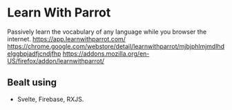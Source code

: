 

# Learn With Parrot

Passively learn the vocabulary of any language while you browser the internet.
https://app.learnwithparrot.com/
https://chrome.google.com/webstore/detail/learnwithparrot/mjbjphlmjmdlhdelggbpjadfjcndjfhp
https://addons.mozilla.org/en-US/firefox/addon/learnwithparrot/

## Bealt using
* Svelte, Firebase, RXJS.
